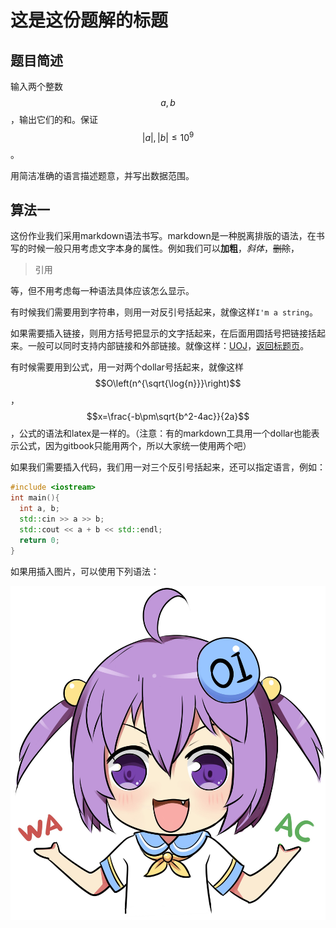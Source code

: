 # 这是这份题解的标题
## 题目简述
输入两个整数$$a, b$$，输出它们的和。保证$$\left|a\right|,\left|b\right|\le 10^{9}$$。

用简洁准确的语言描述题意，并写出数据范围。

## 算法一
这份作业我们采用markdown语法书写。markdown是一种脱离排版的语法，在书写的时候一般只用考虑文字本身的属性。例如我们可以**加粗**，*斜体*，~~删除~~，

> 引用

等，但不用考虑每一种语法具体应该怎么显示。

有时候我们需要用到字符串，则用一对反引号括起来，就像这样`I'm a string`。

如果需要插入链接，则用方括号把显示的文字括起来，在后面用圆括号把链接括起来。一般可以同时支持内部链接和外部链接。就像这样：[UOJ](http://uoj.ac/)，[返回标题页](/)。

有时候需要用到公式，用一对两个dollar号括起来，就像这样$$O\left(n^{\sqrt{\log{n}}}\right)$$，$$x=\frac{-b\pm\sqrt{b^2-4ac}}{2a}$$，公式的语法和latex是一样的。（注意：有的markdown工具用一个dollar也能表示公式，因为gitbook只能用两个，所以大家统一使用两个吧）

如果我们需要插入代码，我们用一对三个反引号括起来，还可以指定语言，例如：

```C++
#include <iostream>
int main(){
  int a, b;
  std::cin >> a >> b;
  std::cout << a + b << std::endl;
  return 0;
}
```

如果用插入图片，可以使用下列语法：

![如果图片加载失败会显示这段文字](1.jpg)
